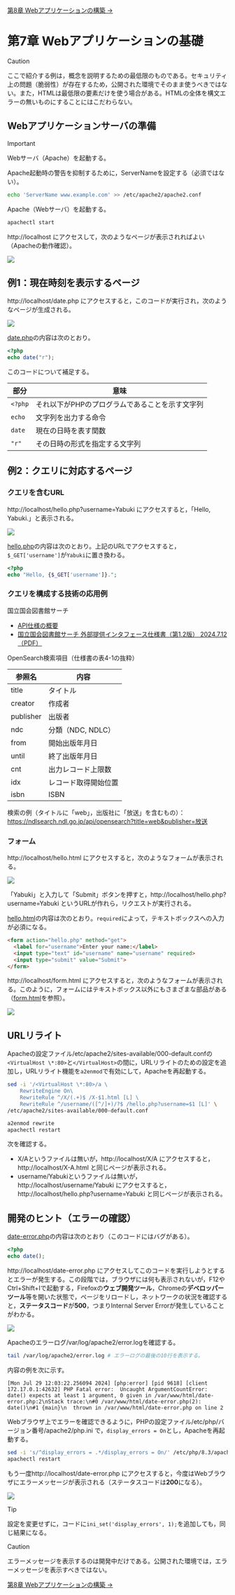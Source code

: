 [第8章 Webアプリケーションの構築 →](08.md)

# 第7章 Webアプリケーションの基礎

> [!CAUTION]
> ここで紹介する例は，概念を説明するための最低限のものである。セキュリティ上の問題（脆弱性）が存在するため，公開された環境でそのまま使うべきではない。また，HTMLは最低限の要素だけを使う場合がある。HTMLの全体を構文エラーの無いものにすることにはこだわらない。

## <a name='Web'></a>Webアプリケーションサーバの準備

> [!IMPORTANT]
> Webサーバ（Apache）を起動する。

Apache起動時の警告を抑制するために，ServerNameを設定する（必須ではない）。

```bash
echo 'ServerName www.example.com' >> /etc/apache2/apache2.conf
```

Apache（Webサーバ）を起動する。

```bash
apachectl start
```

http://localhost にアクセスして，次のようなページが表示されればよい（Apacheの動作確認）。

![](img/07-apache-b.png)

## <a name='1'></a>例1：現在時刻を表示するページ

http://localhost/date.php にアクセスすると，このコードが実行され，次のようなページが生成される。

![](img/07-date-b.png)

[date.php](app/html/date.php)の内容は次のとおり。

```php
<?php
echo date("r");
```

このコードについて補足する。

部分|意味
--|--
`<?php`|それ以下がPHPのプログラムであることを示す文字列
`echo`|文字列を出力する命令
`date`|現在の日時を表す関数
`"r"`|その日時の形式を指定する文字列

## <a name='2'></a>例2：クエリに対応するページ

### <a name='URL'></a>クエリを含むURL

http://localhost/hello.php?username=Yabuki にアクセスすると，「Hello, Yabuki.」と表示される。

![](img/07-hello-b.png)

[hello.php](app/html/hello.php)の内容は次のとおり。上記のURLでアクセスすると，`$_GET['username']`が`Yabuki`に置き換わる。

```php
<?php
echo "Hello, {$_GET['username']}.";
```

### <a name=''></a>クエリを構成する技術の応用例

国立国会図書館サーチ

- [API仕様の概要](https://ndlsearch.ndl.go.jp/help/api/specifications)
- [国立国会図書館サーチ 外部提供インタフェース仕様書（第1.2版） 2024.7.12 （PDF）](https://ndlsearch.ndl.go.jp/file/help/api/specifications/ndlsearch_api_20240712.pdf)

OpenSearch検索項目（仕様書の表4-1の抜粋）

|参照名|内容                                                               |
|--|--|
|title|タイトル|
|creator|作成者|
|publisher|出版者|
|ndc|分類（NDC, NDLC）|
|from|開始出版年月日|
|until|終了出版年月日|
|cnt|出力レコード上限数|
|idx|レコード取得開始位置|
|isbn|ISBN|

検索の例（タイトルに「web」，出版社に「放送」を含むもの）：https://ndlsearch.ndl.go.jp/api/opensearch?title=web&publisher=放送

### <a name='-1'></a>フォーム

http://localhost/hello.html にアクセスすると，次のようなフォームが表示される。

![](img/07-hello-form-b.png)

「Yabuki」と入力して「Submit」ボタンを押すと，http://localhost/hello.php?username=Yabuki というURLが作れら，リクエストが実行される。

[hello.html](app/html/hello.html)の内容は次のとおり。`required`によって，テキストボックスへの入力が必須になる。

```html
<form action="hello.php" method="get">
  <label for="username">Enter your name:</label>
  <input type="text" id="username" name="username" required>
  <input type="submit" value="Submit">
</form>
```

http://localhost/form.html にアクセスすると，次のようなフォームが表示される。このように，フォームにはテキストボックス以外にもさまざまな部品がある（[form.html](app/html/form.html)を参照）。

![](img/07-form-b.png)

## <a name='URL-1'></a>URLリライト

Apacheの設定ファイル/etc/apache2/sites-available/000-default.confの`<VirtualHost \*:80>`と`</VirtualHost>`の間に，URLリライトのための設定を追加し，URLリライト機能を`a2enmod`で有効にして，Apacheを再起動する。

```bash
sed -i '/<VirtualHost \*:80>/a \
    RewriteEngine On\
    RewriteRule ^/X/(.+)$ /X-$1.html [L] \
    RewriteRule ^/username/([^/]+)/?$ /hello.php?username=$1 [L]' \
/etc/apache2/sites-available/000-default.conf

a2enmod rewrite
apachectl restart
```

次を確認する。

- X/Aというファイルは無いが，http://localhost/X/A にアクセスすると，http://localhost/X-A.html と同じページが表示される。
- username/Yabukiというファイルは無いが，http://localhost/username/Yabuki にアクセスすると，http://localhost/hello.php?username=Yabuki と同じページが表示される。


## <a name='-1'></a>開発のヒント（エラーの確認）

[date-error.php](app/html/date-error.php)の内容は次のとおり（このコードにはバグがある）。

```php
<?php
echo date();
```

http://localhost/date-error.php にアクセスしてこのコードを実行しようとするとエラーが発生する。この段階では，ブラウザには何も表示されないが，F12やCtrl+Shift+Iで起動する，Firefoxの**ウェブ開発ツール**，Chromeの**デベロッパーツール**等を開いた状態で，ページをリロードし，ネットワークの状況を確認すると，**ステータスコード**が**500**，つまりInternal Server Errorが発生していることがわかる。

![](img/07-error-dev-b.png)

Apacheのエラーログ/var/log/apache2/error.logを確認する。

```bash
tail /var/log/apache2/error.log # エラーログの最後の10行を表示する。
```

内容の例を次に示す。

```
[Mon Jul 29 12:03:22.256094 2024] [php:error] [pid 9618] [client 172.17.0.1:42632] PHP Fatal error:  Uncaught ArgumentCountError: date() expects at least 1 argument, 0 given in /var/www/html/date-error.php:2\nStack trace:\n#0 /var/www/html/date-error.php(2): date()\n#1 {main}\n  thrown in /var/www/html/date-error.php on line 2
```

Webブラウザ上でエラーを確認できるように，PHPの設定ファイル/etc/php/バージョン番号/apache2/php.ini で，`display_errors = On`とし，Apacheを再起動する。

```bash
sed -i 's/^display_errors = .*/display_errors = On/' /etc/php/8.3/apache2/php.ini
apachectl restart
```

もう一度http://localhost/date-error.php にアクセスすると，今度はWebブラウザにエラーメッセージが表示される（ステータスコードは**200**になる）。

![](img/07-error-b.png)

> [!TIP]
> 設定を変更せずに，コードに`ini_set('display_errors', 1);`を追加しても，同じ結果になる。

> [!CAUTION]
> エラーメッセージを表示するのは開発中だけである。公開された環境では，エラーメッセージを表示すべきではない。

[第8章 Webアプリケーションの構築 →](08.md)
